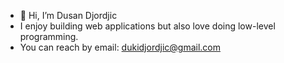 - 👋 Hi, I’m Dusan Djordjic
- I enjoy building web applications but also love doing low-level programming.
- You can reach by email: dukidjordjic@gmail.com